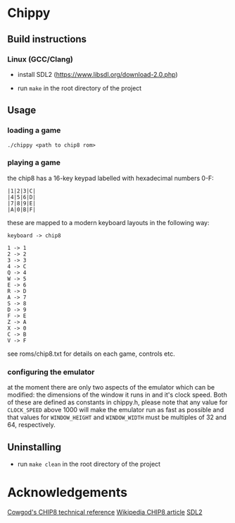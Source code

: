 # Chippy

## Build instructions
### Linux (GCC/Clang)
- install SDL2 (https://www.libsdl.org/download-2.0.php)

- run `make` in the root directory of the project

<!--
#### SuperCHIP

### Windows (MSVC/CL.EXE)
#### Standard build
#### SuperCHIP
-->
## Usage
### loading a game
`./chippy <path to chip8 rom>`
### playing a game
the chip8 has a 16-key keypad labelled
with hexadecimal numbers 0-F:
```
|1|2|3|C|
|4|5|6|D|
|7|8|9|E|
|A|0|B|F|
```
these are mapped to a modern keyboard layouts in the following way:
```
keyboard -> chip8

1 -> 1
2 -> 2
3 -> 3
4 -> C
Q -> 4
W -> 5
E -> 6
R -> D
A -> 7
S -> 8
D -> 9
F -> E
Z -> A
X -> 0
C -> B
V -> F
```
see roms/chip8.txt for details on each game, controls etc.
### configuring the emulator
at the moment there are only two aspects of the emulator which
can be modified: the dimensions of the window it runs in and it's
clock speed. Both of these are defined as constants in chippy.h,
please note that any value for `CLOCK_SPEED` above 1000 will make the
emulator run as fast as possible and that values for `WINDOW_HEIGHT`
and `WINDOW_WIDTH` must be multiples of 32 and 64, respectively.

## Uninstalling
- run `make clean` in the root directory of the project

# Acknowledgements
[Cowgod's CHIP8 technical reference](http://devernay.free.fr/hacks/chip8/C8TECH10.HTM)
[Wikipedia CHIP8 article](https://en.wikipedia.org/wiki/CHIP-8)
[SDL2](https://www.libsdl.org/)
